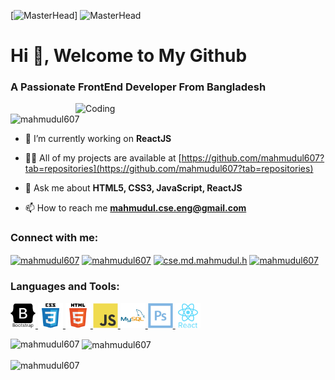 [![MasterHead](https://i.ibb.co/gMj6B7M/github-header-image.png)]
![MasterHead](<img align="right" alt="Coding" width="400" src="https://i.ibb.co/tbyzvZ7/daftpunktocat-thomas.gif">)
<h1 align="left">Hi 👋, Welcome to My Github</h1>
<h3 align="left">A Passionate FrontEnd Developer From Bangladesh</h3>
<img align="right" alt="Coding" width="400" src="https://media.tenor.com/qJ5evVs-_uUAAAAC/coding.gif">

<p align="left"> <img src="https://komarev.com/ghpvc/?username=mahmudul607&label=Profile%20views&color=0e75b6&style=flat" alt="mahmudul607" /> </p>

- 🔭 I’m currently working on **ReactJS**

- 👨‍💻 All of my projects are available at [https://github.com/mahmudul607?tab=repositories](https://github.com/mahmudul607?tab=repositories)

- 💬 Ask me about **HTML5, CSS3, JavaScript, ReactJS**

- 📫 How to reach me **mahmudul.cse.eng@gmail.com**

<h3 align="left">Connect with me:</h3>
<p align="left">
<a href="https://codepen.io/mahmudul607" target="blank"><img align="center" src="https://raw.githubusercontent.com/rahuldkjain/github-profile-readme-generator/master/src/images/icons/Social/codepen.svg" alt="mahmudul607" height="30" width="40" /></a>
<a href="https://linkedin.com/in/mahmudul607" target="blank"><img align="center" src="https://raw.githubusercontent.com/rahuldkjain/github-profile-readme-generator/master/src/images/icons/Social/linked-in-alt.svg" alt="mahmudul607" height="30" width="40" /></a>
<a href="https://fb.com/cse.md.mahmudul.h" target="blank"><img align="center" src="https://raw.githubusercontent.com/rahuldkjain/github-profile-readme-generator/master/src/images/icons/Social/facebook.svg" alt="cse.md.mahmudul.h" height="30" width="40" /></a>
<a href="https://dribbble.com/mahmudul607" target="blank"><img align="center" src="https://raw.githubusercontent.com/rahuldkjain/github-profile-readme-generator/master/src/images/icons/Social/dribbble.svg" alt="mahmudul607" height="30" width="40" /></a>
</p>

<h3 align="left">Languages and Tools:</h3>
<p align="left"> <a href="https://getbootstrap.com" target="_blank" rel="noreferrer"> <img src="https://raw.githubusercontent.com/devicons/devicon/master/icons/bootstrap/bootstrap-plain-wordmark.svg" alt="bootstrap" width="40" height="40"/> </a> <a href="https://www.w3schools.com/css/" target="_blank" rel="noreferrer"> <img src="https://raw.githubusercontent.com/devicons/devicon/master/icons/css3/css3-original-wordmark.svg" alt="css3" width="40" height="40"/> </a> <a href="https://www.w3.org/html/" target="_blank" rel="noreferrer"> <img src="https://raw.githubusercontent.com/devicons/devicon/master/icons/html5/html5-original-wordmark.svg" alt="html5" width="40" height="40"/> </a> <a href="https://developer.mozilla.org/en-US/docs/Web/JavaScript" target="_blank" rel="noreferrer"> <img src="https://raw.githubusercontent.com/devicons/devicon/master/icons/javascript/javascript-original.svg" alt="javascript" width="40" height="40"/> </a> <a href="https://www.mysql.com/" target="_blank" rel="noreferrer"> <img src="https://raw.githubusercontent.com/devicons/devicon/master/icons/mysql/mysql-original-wordmark.svg" alt="mysql" width="40" height="40"/> </a> <a href="https://www.photoshop.com/en" target="_blank" rel="noreferrer"> <img src="https://raw.githubusercontent.com/devicons/devicon/master/icons/photoshop/photoshop-line.svg" alt="photoshop" width="40" height="40"/> </a> <a href="https://reactjs.org/" target="_blank" rel="noreferrer"> <img src="https://raw.githubusercontent.com/devicons/devicon/master/icons/react/react-original-wordmark.svg" alt="react" width="40" height="40"/> </a> </p>

<p><img align="left" src="https://github-readme-stats.vercel.app/api/top-langs?username=mahmudul607&show_icons=true&locale=en&layout=compact" alt="mahmudul607" /></p>

<p>&nbsp;<img align="center" src="https://github-readme-stats.vercel.app/api?username=mahmudul607&show_icons=true&locale=en" alt="mahmudul607" /></p>

<p><img align="center" src="https://github-readme-streak-stats.herokuapp.com/?user=mahmudul607&" alt="mahmudul607" /></p>
